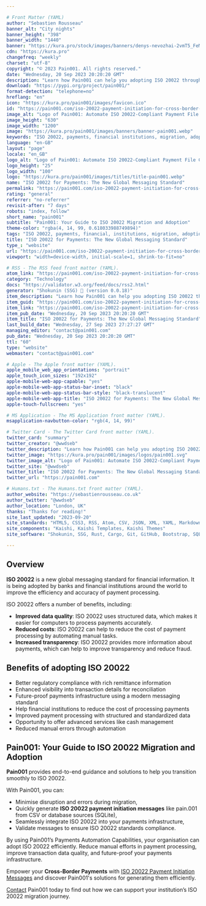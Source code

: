 ```yaml
---

# Front Matter (YAML)
author: "Sebastien Rousseau"
banner_alt: "City nights"
banner_height: "398"
banner_width: "1440"
banner: "https://kura.pro/stock/images/banners/denys-nevozhai-2vmT5_FeMck.webp"
cdn: "https://kura.pro"
changefreq: "weekly"
charset: "utf-8"
copyright: "© 2023 Pain001. All rights reserved."
date: "Wednesday, 20 Sep 2023 20:20:20 GMT"
description: "Learn how Pain001 can help you adopting ISO 20022 through compliant message generation and integration"
download: "https://pypi.org/project/pain001/"
format-detection: "telephone=no"
hreflang: "en"
icon: "https://kura.pro/pain001/images/favicon.ico"
id: "https://pain001.com/iso-20022-payment-initiation-for-cross-border-payments/index.html"
image_alt: "Logo of Pain001: Automate ISO 20022-Compliant Payment File Creation"
image_height: "630"
image_width: "1200"
image: "https://kura.pro/pain001/images/banners/banner-pain001.webp"
keywords: "ISO 20022, payments, financial institutions, migration, adoption, Pain001, automation, compliance, infrastructure, cross-border payments"
language: "en-GB"
layout: "page"
locale: "en_GB"
logo_alt: "Logo of Pain001: Automate ISO 20022-Compliant Payment File Creation"
logo_height: "25"
logo_width: "100"
logo: "https://kura.pro/pain001/images/titles/title-pain001.webp"
name: "ISO 20022 for Payments: The New Global Messaging Standard"
permalink: "https://pain001.com/iso-20022-payment-initiation-for-cross-border-payments/index.html"
rating: "general"
referrer: "no-referrer"
revisit-after: "7 days"
robots: "index, follow"
short_name: "pain001"
subtitle: "Pain001: Your Guide to ISO 20022 Migration and Adoption"
theme-color: "rgba(4, 14, 99, 0.618033988749894)"
tags: "ISO 20022, payments, financial, institutions, migration, adoption, Pain001, automation, compliance, infrastructure"
title: "ISO 20022 for Payments: The New Global Messaging Standard"
type_: "website"
url: "https://pain001.com/iso-20022-payment-initiation-for-cross-border-payments/index.html"
viewport: "width=device-width, initial-scale=1, shrink-to-fit=no"

# RSS - The RSS feed front matter (YAML).
atom_link: "https://pain001.com/iso-20022-payment-initiation-for-cross-border-payments/rss.xml"
category: "Technology"
docs: "https://validator.w3.org/feed/docs/rss2.html"
generator: "Shokunin (SSG) 🦀 (version 0.0.18)"
item_description: "Learn how Pain001 can help you adopting ISO 20022 through compliant message generation and integration"
item_guid: "https://pain001.com/iso-20022-payment-initiation-for-cross-border-payments/rss.xml"
item_link: "https://pain001.com/iso-20022-payment-initiation-for-cross-border-payments/rss.xml"
item_pub_date: "Wednesday, 20 Sep 2023 20:20:20 GMT"
item_title: "ISO 20022 for Payments: The New Global Messaging Standard"
last_build_date: "Wednesday, 27 Sep 2023 27:27:27 GMT"
managing_editor: "contact@pain001.com"
pub_date: "Wednesday, 20 Sep 2023 20:20:20 GMT"
ttl: "60"
type: "website"
webmaster: "contact@pain001.com"

# Apple - The Apple front matter (YAML).
apple_mobile_web_app_orientations: "portrait"
apple_touch_icon_sizes: "192x192"
apple-mobile-web-app-capable: "yes"
apple-mobile-web-app-status-bar-inset: "black"
apple-mobile-web-app-status-bar-style: "black-translucent"
apple-mobile-web-app-title: "ISO 20022 for Payments: The New Global Messaging Standard"
apple-touch-fullscreen: "yes"

# MS Application - The MS Application front matter (YAML).
msapplication-navbutton-color: "rgb(4, 14, 99)"

# Twitter Card - The Twitter Card front matter (YAML).
twitter_card: "summary"
twitter_creator: "@wwdseb"
twitter_description: "Learn how Pain001 can help you adopting ISO 20022 through compliant message generation and integration"
twitter_image: "https://kura.pro/pain001/images/logos/pain001.svg"
twitter_image_alt: "Logo of Pain001: Automate ISO 20022-Compliant Payment File Creation"
twitter_site: "@wwdseb"
twitter_title: "ISO 20022 for Payments: The New Global Messaging Standard"
twitter_url: "https://pain001.com"

# Humans.txt - The Humans.txt front matter (YAML).
author_website: "https://sebastienrousseau.co.uk"
author_twitter: "@wwdseb"
author_location: "London, UK"
thanks: "Thanks for reading!"
site_last_updated: "2023-09-20"
site_standards: "HTML5, CSS3, RSS, Atom, CSV, JSON, XML, YAML, Markdown, TOML, SQLite"
site_components: "Kaishi, Kaishi Templates, Kaishi Themes"
site_software: "Shokunin, SSG, Rust, Cargo, Git, GitHub, Bootstrap, SQLite, VS Code"

---
```


## Overview

**ISO 20022** is a new global messaging standard for financial information. It
is being adopted by banks and financial institutions around the world to
improve the efficiency and accuracy of payment processing.

ISO 20022 offers a number of benefits, including:

- **Improved data quality**: ISO 20022 uses structured data, which makes it
  easier for computers to process payments accurately.
- **Reduced costs**: ISO 20022 can help to reduce the cost of payment
  processing by automating manual tasks.
- **Increased transparency**: ISO 20022 provides more information about
  payments, which can help to improve transparency and reduce fraud.

## Benefits of adopting ISO 20022

- Better regulatory compliance with rich remittance information
- Enhanced visibility into transaction details for reconciliation
- Future-proof payments infrastructure using a modern messaging standard
- Help financial institutions to reduce the cost of processing payments
- Improved payment processing with structured and standardized data
- Opportunity to offer advanced services like cash management
- Reduced manual errors through automation

## Pain001: Your Guide to ISO 20022 Migration and Adoption

**Pain001** provides end-to-end guidance and solutions to help you transition
smoothly to ISO 20022.

With Pain001, you can:

- Minimise disruption and errors during migration,
- Quickly generate **ISO 20022 payment initiation messages** like pain.001 from
  CSV or database sources (SQLite),
- Seamlessly integrate ISO 20022 into your payments infrastructure,
- Validate messages to ensure ISO 20022 standards compliance.

By using Pain001’s Payments Automation Capabilities, your organisation can
adopt ISO 20022 efficiently. Reduce manual efforts in payment processing,
improve transaction data quality, and future-proof your payments infrastructure.

Empower your **Cross-Border Payments** with
[ISO 20022 Payment Initiation Messages][00] and discover Pain001's solutions
for generating them efficiently.

[Contact][01] Pain001 today to find out how we can support your institution’s
ISO 20022 migration journey.

[00]: /iso-20022-payment-initiation-for-cross-border-payments/index.html
[01]: /contact/index.html
